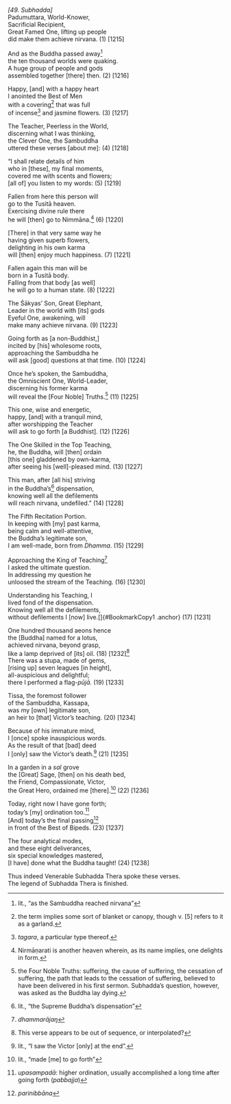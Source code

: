 *\[49. Subhadda\]*  
Padumuttara, World-Knower,  
Sacrificial Recipient,  
Great Famed One, lifting up people  
did make them achieve nirvana. (1) \[1215\]

And as the Buddha passed away[^1]  
the ten thousand worlds were quaking.  
A huge group of people and gods  
assembled together \[there\] then. (2) \[1216\]

Happy, \[and\] with a happy heart  
I anointed the Best of Men  
with a covering[^2] that was full  
of incense[^3] and jasmine flowers. (3) \[1217\]

The Teacher, Peerless in the World,  
discerning what I was thinking,  
the Clever One, the Sambuddha  
uttered these verses \[about me\]: (4) \[1218\]

“I shall relate details of him  
who in \[these\], my final moments,  
covered me with scents and flowers;  
\[all of\] you listen to my words: (5) \[1219\]

Fallen from here this person will  
go to the Tusitā heaven.  
Exercising divine rule there  
he will \[then\] go to Nimmāna.[^4] (6) \[1220\]

\[There\] in that very same way he  
having given superb flowers,  
delighting in his own karma  
will \[then\] enjoy much happiness. (7) \[1221\]

Fallen again this man will be  
born in a Tusitā body.  
Falling from that body \[as well\]  
he will go to a human state. (8) \[1222\]

The Śākyas’ Son, Great Elephant,  
Leader in the world with \[its\] gods  
Eyeful One, awakening, will  
make many achieve nirvana. (9) \[1223\]

Going forth as \[a non-Buddhist,\]  
incited by \[his\] wholesome roots,  
approaching the Sambuddha he  
will ask \[good\] questions at that time. (10) \[1224\]

Once he’s spoken, the Sambuddha,  
the Omniscient One, World-Leader,  
discerning his former karma  
will reveal the \[Four Noble\] Truths.[^5] (11) \[1225\]

This one, wise and energetic,  
happy, \[and\] with a tranquil mind,  
after worshipping the Teacher  
will ask to go forth \[a Buddhist\]. (12) \[1226\]

The One Skilled in the Top Teaching,  
he, the Buddha, will \[then\] ordain  
\[this one\] gladdened by own-karma,  
after seeing his \[well\]-pleased mind. (13) \[1227\]

This man, after \[all his\] striving  
in the Buddha’s[^6] dispensation,  
knowing well all the defilements  
will reach nirvana, undefiled.” (14) \[1228\]

The Fifth Recitation Portion.  
In keeping with \[my\] past karma,  
being calm and well-attentive,  
the Buddha’s legitimate son,  
I am well-made, born from *Dhamma*. (15) \[1229\]

Approaching the King of Teaching[^7]  
I asked the ultimate question.  
In addressing my question he  
unloosed the stream of the Teaching. (16) \[1230\]

Understanding his Teaching, I  
lived fond of the dispensation.  
Knowing well all the defilements,  
without defilements I \[now\] live.[]{#BookmarkCopy1 .anchor} (17)
\[1231\]

One hundred thousand aeons hence  
the \[Buddha\] named for a lotus,  
achieved nirvana, beyond grasp,  
like a lamp deprived of \[its\] oil. (18) \[1232\][^8]  
There was a stupa, made of gems,  
\[rising up\] seven leagues \[in height\],  
all-auspicious and delightful;  
there I performed a flag-*pūjā.* (19) \[1233\]

Tissa, the foremost follower  
of the Sambuddha, Kassapa,  
was my \[own\] legitimate son,  
an heir to \[that\] Victor’s teaching. (20) \[1234\]

Because of his immature mind,  
I \[once\] spoke inauspicious words.  
As the result of that \[bad\] deed  
I \[only\] saw the Victor’s death.[^9] (21) \[1235\]

In a garden in a *sal* grove  
the \[Great\] Sage, \[then\] on his death bed,  
the Friend, Compassionate, Victor,  
the Great Hero, ordained me \[there\].[^10] (22) \[1236\]

Today, right now I have gone forth;  
today’s \[my\] ordination too.[^11]  
\[And\] today’s the final passing[^12]  
in front of the Best of Bipeds. (23) \[1237\]

The four analytical modes,  
and these eight deliverances,  
six special knowledges mastered,  
\[I have\] done what the Buddha taught! (24) \[1238\]

Thus indeed Venerable Subhadda Thera spoke these verses.  
The legend of Subhadda Thera is finished.

[^1]: lit., “as the Sambuddha reached nirvana”

[^2]: the term implies some sort of blanket or canopy, though v. \[5\]
    refers to it as a garland.

[^3]: *tagara*, a particular type thereof.

[^4]: Nirmāṇarati is another heaven wherein, as its name implies, one
    delights in form.

[^5]: the Four Noble Truths: suffering, the cause of suffering, the
    cessation of suffering, the path that leads to the cessation of
    suffering, believed to have been delivered in his first sermon.
    Subhadda’s question, however, was asked as the Buddha lay dying.

[^6]: lit., “the Supreme Buddha’s dispensation”

[^7]: *dhammarājaŋ*

[^8]: This verse appears to be out of sequence, or interpolated?

[^9]: lit., “I saw the Victor \[only\] at the end”.

[^10]: lit., “made \[me\] to go forth”

[^11]: *upasampadā*: higher ordination, usually accomplished a long time
    after going forth (*pabbajja*)

[^12]: *parinibbāna*
